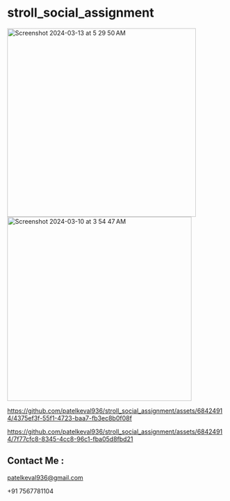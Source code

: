 # stroll_social_assignment
<img width="434" alt="Screenshot 2024-03-13 at 5 29 50 AM" src="https://github.com/patelkeval936/stroll_social_assignment/assets/68424914/1d053e4f-4fb5-483c-a538-d77ddd5c3bd4">

<img width="424" alt="Screenshot 2024-03-10 at 3 54 47 AM" src="https://github.com/patelkeval936/stroll_social_assignment/assets/68424914/7d055852-3847-42da-9a7e-26907eab7c52">


https://github.com/patelkeval936/stroll_social_assignment/assets/68424914/4375ef3f-55f1-4723-baa7-fb3ec8b0f08f


https://github.com/patelkeval936/stroll_social_assignment/assets/68424914/7f77cfc8-8345-4cc8-96c1-fba05d8fbd21

## Contact Me : 
patelkeval936@gmail.com

+91 7567781104
